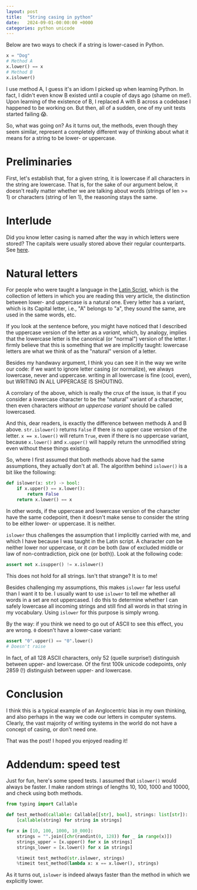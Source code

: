 ```yaml
---
layout: post
title:  "String casing in python"
date:   2024-09-01-00:00:00 +0000
categories: python unicode
---
```


Below are two ways to check if a string is lower-cased in Python.

```python
x = "Dog"
# Method A
x.lower() == x
# Method B
x.islower()

```

I use method A, I guess it's an idiom I picked up when learning Python. In fact, I didn't even know B existed until a couple of days ago (shame on me!). Upon learning of the existence of B, I replaced A with B across a codebase I happened to be working on. But then, all of a sudden, one of my unit tests started failing 😱.

So, what was going on? As it turns out, the methods, even though they seem similar, represent a completely different way of thinking about what it means for a string to be lower- or uppercase.

# Preliminaries

First, let's establish that, for a given string, it is lowercase if all characters in the string are lowercase. That is, for the sake of our argument below, it doesn't really matter whether we are talking about words (strings of len >= 1) or characters (string of len 1), the reasoning stays the same.

# Interlude

Did you know letter casing is named after the way in which letters were stored? The capitals were usually stored above their regular counterparts. See [here](https://en.m.wikipedia.org/wiki/Letter_case).

# Natural letters

For people who were taught a language in the [Latin Script](https://en.m.wikipedia.org/wiki/Latin_script), which is the collection of letters in which you are reading this very article, the distinction between lower- and uppercase is a natural one. Every letter has a variant, which is its Capital letter, i.e., "A" belongs to "a", they sound the same, are used in the same words, etc. 

If you look at the sentence before, you might have noticed that I described the uppercase version of the letter as a _variant_, which, by analogy, implies that the lowercase letter is the canonical (or "normal") version of the letter. I firmly believe that this is something that we are implicitly taught: lowercase letters are what we think of as the "natural" version of a letter. 

Besides my handwavy argument, I think you can see it in the way we write our code: if we want to ignore letter casing (or normalize), we always lowercase, never and uppercase. writing in all lowercase is fine (cool, even), but WRITING IN ALL UPPERCASE IS SHOUTING.

A corrolary of the above, which is really the crux of the issue, is that if you consider a lowercase character to be the "natural" variant of a character, then even characters _without an uppercase variant_ should be called lowercased.

And this, dear readers, is exactly the difference between methods A and B above. `str.islower()` returns `False` if there is no upper case version of the letter. `x == x.lower()` will return `True`, even if there is no uppercase variant, because `x.lower()` and `x.upper()` will happily return the unmodified string even without these things existing.

So, where I first assumed that both methods above had the same assumptions, they actually don't at all. The algorithm behind `islower()` is a bit like the following:

```python
def islower(x: str) -> bool:
    if x.upper() == x.lower():
        return False
    return x.lower() == x

```

In other words, if the uppercase and lowercase version of the character have the same codepoint, then it doesn't make sense to consider the string to be either lower- or uppercase. It is neither.

`islower` thus challenges the assumption that I implicitly carried with me, and which I have because I was taught in the Latin script. A character _can_ be neither lower nor uppercase, or it _can_ be both (law of excluded middle or law of non-contradiction, pick one (or both)). Look at the following code:

```python
assert not x.isupper() != x.islower()
```

This does not hold for all strings. Isn't that strange? It is to me!

Besides challenging my assumptions, this makes `islower` far less useful than I want it to be. I usually want to use `islower` to tell me whether all words in a set are not uppercased. I do this to determine whether I can safely lowercase all incoming strings and still find all words in that string in my vocabulary. Using `islower` for this purpose is simply wrong.

By the way: if you think we need to go out of ASCII to see this effect, you are wrong. `0` doesn't have a lower-case variant:

```python
assert "0".upper() == "0".lower()
# Doesn't raise
```

In fact, of all 128 ASCII characters, only 52 (quelle surprise!) distinguish between upper- and lowercase. Of the first 100k unicode codepoints, only 2859 (!) distinguish between upper- and lowercase.

# Conclusion

I think this is a typical example of an Anglocentric bias in my own thinking, and also perhaps in the way we code our letters in computer systems. Clearly, the vast majority of writing systems in the world do not have a concept of casing, or don't need one.

That was the post! I hoped you enjoyed reading it!

# Addendum: speed test

Just for fun, here's some speed tests. I assumed that `islower()` would always be faster. I make random strings of lengths 10, 100, 1000 and 10000, and check using both methods.

```python
from typing import Callable

def test_method(callable: Callable[[str], bool], strings: list[str]):
    [callable(string) for string in strings]

for x in [10, 100, 1000, 10_000]:
    strings = "".join([chr(randint(0, 128)) for _ in range(x)])
    strings_upper = [x.upper() for x in strings]
    strings_lower = [x.lower() for x in strings]

    %timeit test_method(str.islower, strings)
    %timeit test_method(lambda x: x == x.lower(), strings)

```

As it turns out, `islower` is indeed always faster than the method in which we explicitly lower.